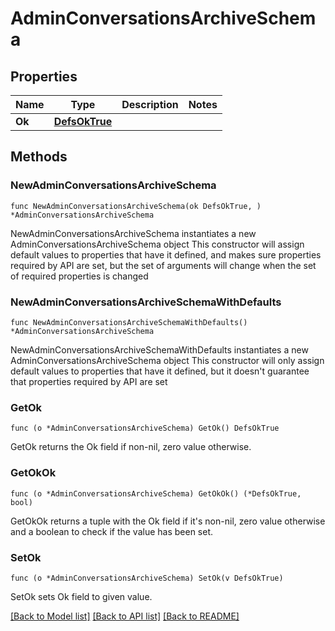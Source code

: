 # AdminConversationsArchiveSchema

## Properties

Name | Type | Description | Notes
------------ | ------------- | ------------- | -------------
**Ok** | [**DefsOkTrue**](DefsOkTrue.md) |  | 

## Methods

### NewAdminConversationsArchiveSchema

`func NewAdminConversationsArchiveSchema(ok DefsOkTrue, ) *AdminConversationsArchiveSchema`

NewAdminConversationsArchiveSchema instantiates a new AdminConversationsArchiveSchema object
This constructor will assign default values to properties that have it defined,
and makes sure properties required by API are set, but the set of arguments
will change when the set of required properties is changed

### NewAdminConversationsArchiveSchemaWithDefaults

`func NewAdminConversationsArchiveSchemaWithDefaults() *AdminConversationsArchiveSchema`

NewAdminConversationsArchiveSchemaWithDefaults instantiates a new AdminConversationsArchiveSchema object
This constructor will only assign default values to properties that have it defined,
but it doesn't guarantee that properties required by API are set

### GetOk

`func (o *AdminConversationsArchiveSchema) GetOk() DefsOkTrue`

GetOk returns the Ok field if non-nil, zero value otherwise.

### GetOkOk

`func (o *AdminConversationsArchiveSchema) GetOkOk() (*DefsOkTrue, bool)`

GetOkOk returns a tuple with the Ok field if it's non-nil, zero value otherwise
and a boolean to check if the value has been set.

### SetOk

`func (o *AdminConversationsArchiveSchema) SetOk(v DefsOkTrue)`

SetOk sets Ok field to given value.



[[Back to Model list]](../README.md#documentation-for-models) [[Back to API list]](../README.md#documentation-for-api-endpoints) [[Back to README]](../README.md)


